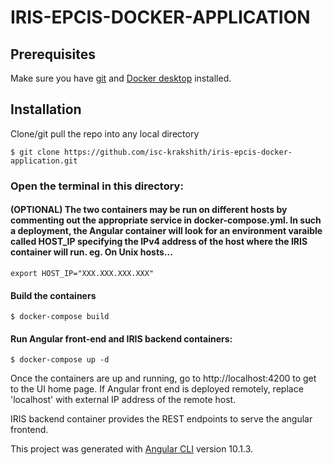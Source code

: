 # IRIS-EPCIS-DOCKER-APPLICATION

## Prerequisites
Make sure you have [git](https://git-scm.com/book/en/v2/Getting-Started-Installing-Git) and [Docker desktop](https://www.docker.com/products/docker-desktop) installed.

## Installation 

Clone/git pull the repo into any local directory

```
$ git clone https://github.com/isc-krakshith/iris-epcis-docker-application.git
```

### Open the terminal in this directory:
#### (OPTIONAL) The two containers may be run on different hosts by commenting out the appropriate service in  docker-compose.yml. In such a deployment, the Angular container will look for an environment varaible called HOST_IP specifying the IPv4 address of the host where the IRIS container will run. eg. On Unix hosts... 
```
export HOST_IP="XXX.XXX.XXX.XXX"
```
#### Build the containers
```
$ docker-compose build
```

#### Run Angular front-end and IRIS backend containers:
```
$ docker-compose up -d
```

Once the containers are up and running, go to http://localhost:4200 to get to the UI home page. If Angular front end is deployed remotely, replace 'localhost' with external IP address of the remote host.

IRIS backend container provides the REST endpoints to serve the angular frontend.

This project was generated with [Angular CLI](https://github.com/angular/angular-cli) version 10.1.3.